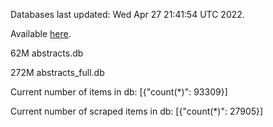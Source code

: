 Databases last updated: Wed Apr 27 21:41:54 UTC 2022. 

Available [here](https://github.com/cbeauhilton/ash-db/releases).


62M	abstracts.db

272M	abstracts_full.db

Current number of items in db:
[{"count(*)": 93309}]

Current number of scraped items in db:
[{"count(*)": 27905}]
